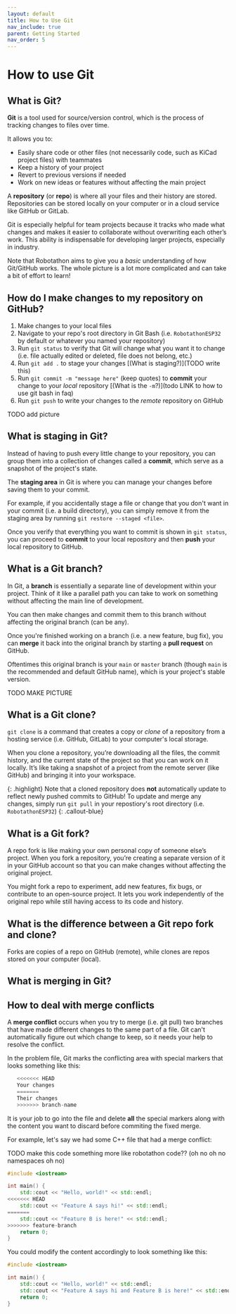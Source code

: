 ```yaml
---
layout: default
title: How to Use Git
nav_include: true
parent: Getting Started
nav_order: 5
---
```


# How to use Git

## What is Git?
**Git** is a tool used for source/version control, which is the process of tracking changes to files over time.

It allows you to:

* Easily share code or other files (not necessarily code, such as KiCad project files) with teammates
* Keep a history of your project
* Revert to previous versions if needed
* Work on new ideas or features without affecting the main project

A **repository** (or **repo**) is where all your files and their history are stored. Repositories can be stored locally on your computer or in a cloud service like GitHub or GitLab.

Git is especially helpful for team projects because it tracks who made what changes and makes it easier to collaborate without overwriting each other’s work. This ability is indispensable for developing larger projects, especially in industry.

Note that Robotathon aims to give you a *basic* understanding of how Git/GitHub works. The whole picture is a lot more complicated and can take a bit of effort to learn!

## How do I make changes to my repository on GitHub?

1. Make changes to your local files
1. Navigate to your repo's root directory in Git Bash (i.e. `RobotathonESP32` by default or whatever you named your repository)
1. Run `git status` to verify that Git will change what you want it to change (i.e. file actually edited or deleted, file does not belong, etc.)
1. Run `git add .` to stage your changes [(What is staging?)](TODO write this)
1. Run `git commit -m "message here"` (keep quotes) to **commit** your change to your *local* repository [(What is the `-m`?)](todo LINK to how to use git bash in faq)
1. Run `git push` to write your changes to the *remote* repository on GitHub

TODO add picture

## What is staging in Git?
Instead of having to push every little change to your repository, you can group them into a collection of changes called a **commit**, which serve as a snapshot of the project's state.

The **staging area** in Git is where you can manage your changes before saving them to your commit.

For example, if you accidentally stage a file or change that you don't want in your commit (i.e. a build directory), you can simply remove it from the staging area by running `git restore --staged <file>`.

Once you verify that everything you want to commit is shown in `git status`, you can proceed to **commit** to your local  repository and then **push** your local repository to GitHub.

## What is a Git branch?
In Git, a **branch** is essentially a separate line of development within your project. Think of it like a parallel path you can take to work on something without affecting the main line of development.

You can then make changes and commit them to this branch without affecting the original branch (can be any).

Once you're finished working on a branch (i.e. a new feature, bug fix), you can **merge** it back into the original branch by starting a **pull request** on GitHub.

Oftentimes this original branch is your `main` or `master` branch (though `main` is the recommended and default GitHub name), which is your project's stable version.

TODO MAKE PICTURE

## What is a Git clone?

`git clone` is a command that creates a copy or _clone_ of a repository from a hosting service (i.e. GitHub, GitLab) to your computer's local storage.

When you clone a repository, you’re downloading all the files, the commit history, and the current state of the project so that you can work on it locally. It’s like taking a snapshot of a project from the remote server (like GitHub) and bringing it into your workspace.

{: .highlight}
Note that a cloned repository does **not** automatically update to reflect newly pushed commits to GitHub! To update and merge any changes, simply run `git pull` in your repostiory's root directory (i.e. `RobotathonESP32`)
{: .callout-blue}


## What is a Git fork?
A repo fork is like making your own personal copy of someone else’s project. When you fork a repository, you’re creating a separate version of it in your GitHub account so that you can make changes without affecting the original project.

You might fork a repo to experiment, add new features, fix bugs, or contribute to an open-source project. It lets you work independently of the original repo while still having access to its code and history.

## What is the difference between a Git repo fork and clone?
Forks are copies of a repo on GitHub (remote), while clones are repos stored on your computer (local).

## What is merging in Git?

## How to deal with merge conflicts
A **merge conflict** occurs when you try to merge (i.e. git pull) two branches that have made different changes to the same part of a file. Git can't automatically figure out which change to keep, so it needs your help to resolve the conflict.

In the problem file, Git marks the conflicting area with special markers that looks something like this:
```C
   <<<<<<< HEAD
   Your changes
   =======
   Their changes
   >>>>>>> branch-name
``` 

It is your job to go into the file and delete **all** the special markers along with the content you want to discard before commiting the fixed merge.

For example, let's say we had some C++ file that had a merge conflict:


TODO make this code something more like robotathon code?? (oh no oh no namespaces oh no)

```cpp
#include <iostream>

int main() {
    std::cout << "Hello, world!" << std::endl;
<<<<<<< HEAD
    std::cout << "Feature A says hi!" << std::endl;
=======
    std::cout << "Feature B is here!" << std::endl;
>>>>>>> feature-branch
    return 0;
}
```

You could modify the content accordingly to look something like this:
```cpp
#include <iostream>

int main() {
    std::cout << "Hello, world!" << std::endl;
    std::cout << "Feature A says hi and Feature B is here!" << std::endl;
    return 0;
}
```


